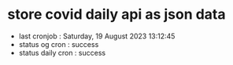 # store covid daily api as json data

- last cronjob : Saturday, 19 August 2023 13:12:45
- status og cron : success
- status daily cron : success
      
      